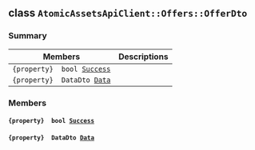 ## class `AtomicAssetsApiClient::Offers::OfferDto` 

### Summary

 Members                        | Descriptions                                
--------------------------------|---------------------------------------------
`{property}  bool `[`Success`](#class_atomic_assets_api_client_1_1_offers_1_1_offer_dto_1a506fb037fbb6bfe8f254c021a2c3cfac) | 
`{property}  DataDto `[`Data`](#class_atomic_assets_api_client_1_1_offers_1_1_offer_dto_1a65c0779654774581967081cf3136bd84) | 

### Members

#### `{property}  bool `[`Success`](#class_atomic_assets_api_client_1_1_offers_1_1_offer_dto_1a506fb037fbb6bfe8f254c021a2c3cfac) 

#### `{property}  DataDto `[`Data`](#class_atomic_assets_api_client_1_1_offers_1_1_offer_dto_1a65c0779654774581967081cf3136bd84) 

